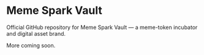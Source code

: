 # Meme Spark Vault

Official GitHub repository for Meme Spark Vault — a meme-token incubator and digital asset brand.

More coming soon.
